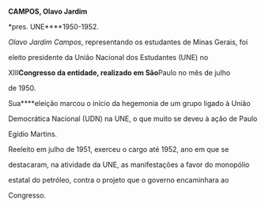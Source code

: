 **CAMPOS, Olavo Jardim**



\*pres. UNE****1950-1952.



*Olavo Jardim Campos*, representando os estudantes de Minas Gerais, foi

eleito presidente da União Nacional dos Estudantes (UNE) no

XIII****Congresso da entidade, realizado em São****Paulo no mês de julho

de 1950.



Sua****eleição marcou o início da hegemonia de um grupo ligado à União

Democrática Nacional (UDN) na UNE, o que muito se deveu à ação de Paulo

Egídio Martins.



Reeleito em julho de 1951, exerceu o cargo até 1952, ano em que se

destacaram, na atividade da UNE, as manifestações a favor do monopólio

estatal do petróleo, contra o projeto que o governo encaminhara ao

Congresso.



